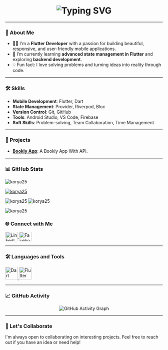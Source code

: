 <h1 align="center">
  <img src="https://readme-typing-svg.herokuapp.com?font=Fira+Code&size=26&duration=4000&color=00FF00&center=true&vCenter=true&width=600&lines=Hi+👋,+I'm+Mahmoud+Mohamed;A+Passionate+Flutter+DeveloperFrom+Egypt" alt="Typing SVG" />
</h1>

---


### 🚀 About Me
- 👨‍💻 I'm a **Flutter Developer** with a passion for building beautiful, responsive, and user-friendly mobile applications.
- 🌱 I’m currently learning **advanced state management in Flutter** and exploring **backend development**.
- 💡 Fun fact: I love solving problems and turning ideas into reality through code.

---

### 🛠️ Skills
- **Mobile Development**: Flutter, Dart
- **State Management**: Provider, Riverpod, Bloc
- **Version Control**: Git, GitHub
- **Tools**: Android Studio, VS Code, Firebase
- **Soft Skills**: Problem-solving, Team Collaboration, Time Management

---

### 🚀 Projects
- **[Bookly App](https://github.com/Korya25/Bookna-app.git)**: A Bookly App With API.


---

### 📊 GitHub Stats

<p align="left">
  <img src="https://komarev.com/ghpvc/?username=korya25&label=Profile%20views&color=0e75b6&style=flat" alt="korya25" />
</p>

<p align="left">
  <a href="https://github.com/ryo-ma/github-profile-trophy">
    <img src="https://github-profile-trophy.vercel.app/?username=korya25&theme=onedark&row=2&column=4" alt="korya25" />
  </a>
</p>

<p>
  <img align="left" src="https://github-readme-stats.vercel.app/api/top-langs?username=korya25&show_icons=true&locale=en&layout=compact&theme=dark" alt="korya25" />
  <img align="center" src="https://github-readme-stats.vercel.app/api?username=korya25&show_icons=true&locale=en&theme=dark" alt="korya25" />
</p>

<p>
  <img align="center" src="https://github-readme-streak-stats.herokuapp.com/?user=korya25&theme=dark" alt="korya25" />
</p>


### 🌐 Connect with Me
<p align="left">
  <a href="https://www.linkedin.com/in/mahmoud-mohamed-5938ab28a" target="_blank">
    <img align="center" src="https://raw.githubusercontent.com/rahuldkjain/github-profile-readme-generator/master/src/images/icons/Social/linked-in-alt.svg" alt="LinkedIn" height="30" width="40" />
  </a>
  <a href="https://www.facebook.com/share/1d6nhkgxvy/" target="_blank">
    <img align="center" src="https://raw.githubusercontent.com/rahuldkjain/github-profile-readme-generator/master/src/images/icons/Social/facebook.svg" alt="Facebook" height="30" width="40" />
  </a>
</p>

---

### 🛠️ Languages and Tools
<p align="left">
  <a href="https://dart.dev" target="_blank" rel="noreferrer">
    <img src="https://www.vectorlogo.zone/logos/dartlang/dartlang-icon.svg" alt="Dart" width="40" height="40" />
  </a>
  <a href="https://flutter.dev" target="_blank" rel="noreferrer">
    <img src="https://www.vectorlogo.zone/logos/flutterio/flutterio-icon.svg" alt="Flutter" width="40" height="40" />
  </a>
</p>

---

### 📈 GitHub Activity
<p align="center">
  <img src="https://github-readme-activity-graph.vercel.app/graph?username=korya25&theme=github-dark&bg_color=0D1117&hide_border=true&area=true&area_color=2EA043&line=58A6FF&point=58A6FF&color=58A6FF" alt="GitHub Activity Graph" />
</p>

---

### 🤝 Let's Collaborate
I'm always open to collaborating on interesting projects. Feel free to reach out if you have an idea or need help!
